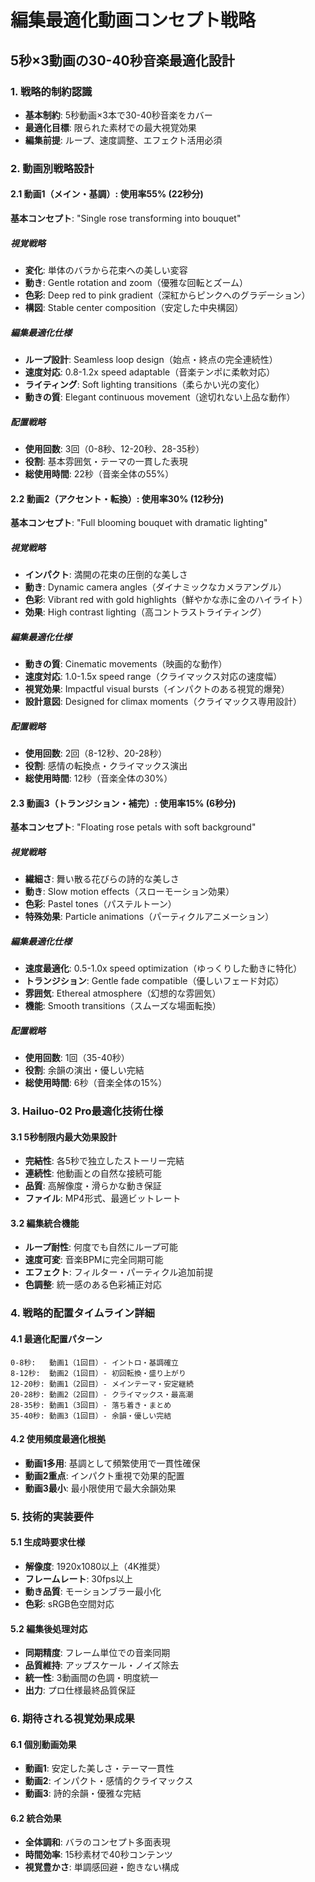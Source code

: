 # 編集最適化動画コンセプト戦略
## 5秒×3動画の30-40秒音楽最適化設計

### 1. 戦略的制約認識
- **基本制約**: 5秒動画×3本で30-40秒音楽をカバー
- **最適化目標**: 限られた素材での最大視覚効果
- **編集前提**: ループ、速度調整、エフェクト活用必須

### 2. 動画別戦略設計

#### 2.1 動画1（メイン・基調）: 使用率55% (22秒分)
**基本コンセプト**: "Single rose transforming into bouquet"

##### 視覚戦略
- **変化**: 単体のバラから花束への美しい変容
- **動き**: Gentle rotation and zoom（優雅な回転とズーム）
- **色彩**: Deep red to pink gradient（深紅からピンクへのグラデーション）
- **構図**: Stable center composition（安定した中央構図）

##### 編集最適化仕様
- **ループ設計**: Seamless loop design（始点・終点の完全連続性）
- **速度対応**: 0.8-1.2x speed adaptable（音楽テンポに柔軟対応）
- **ライティング**: Soft lighting transitions（柔らかい光の変化）
- **動きの質**: Elegant continuous movement（途切れない上品な動作）

##### 配置戦略
- **使用回数**: 3回（0-8秒、12-20秒、28-35秒）
- **役割**: 基本雰囲気・テーマの一貫した表現
- **総使用時間**: 22秒（音楽全体の55%）

#### 2.2 動画2（アクセント・転換）: 使用率30% (12秒分)
**基本コンセプト**: "Full blooming bouquet with dramatic lighting"

##### 視覚戦略
- **インパクト**: 満開の花束の圧倒的な美しさ
- **動き**: Dynamic camera angles（ダイナミックなカメラアングル）
- **色彩**: Vibrant red with gold highlights（鮮やかな赤に金のハイライト）
- **効果**: High contrast lighting（高コントラストライティング）

##### 編集最適化仕様
- **動きの質**: Cinematic movements（映画的な動作）
- **速度対応**: 1.0-1.5x speed range（クライマックス対応の速度幅）
- **視覚効果**: Impactful visual bursts（インパクトのある視覚的爆発）
- **設計意図**: Designed for climax moments（クライマックス専用設計）

##### 配置戦略
- **使用回数**: 2回（8-12秒、20-28秒）
- **役割**: 感情の転換点・クライマックス演出
- **総使用時間**: 12秒（音楽全体の30%）

#### 2.3 動画3（トランジション・補完）: 使用率15% (6秒分)
**基本コンセプト**: "Floating rose petals with soft background"

##### 視覚戦略
- **繊細さ**: 舞い散る花びらの詩的な美しさ  
- **動き**: Slow motion effects（スローモーション効果）
- **色彩**: Pastel tones（パステルトーン）
- **特殊効果**: Particle animations（パーティクルアニメーション）

##### 編集最適化仕様
- **速度最適化**: 0.5-1.0x speed optimization（ゆっくりした動きに特化）
- **トランジション**: Gentle fade compatible（優しいフェード対応）
- **雰囲気**: Ethereal atmosphere（幻想的な雰囲気）
- **機能**: Smooth transitions（スムーズな場面転換）

##### 配置戦略
- **使用回数**: 1回（35-40秒）
- **役割**: 余韻の演出・優しい完結
- **総使用時間**: 6秒（音楽全体の15%）

### 3. Hailuo-02 Pro最適化技術仕様

#### 3.1 5秒制限内最大効果設計
- **完結性**: 各5秒で独立したストーリー完結
- **連続性**: 他動画との自然な接続可能
- **品質**: 高解像度・滑らかな動き保証
- **ファイル**: MP4形式、最適ビットレート

#### 3.2 編集統合機能
- **ループ耐性**: 何度でも自然にループ可能
- **速度可変**: 音楽BPMに完全同期可能
- **エフェクト**: フィルター・パーティクル追加前提
- **色調整**: 統一感のある色彩補正対応

### 4. 戦略的配置タイムライン詳細

#### 4.1 最適化配置パターン
```
0-8秒:   動画1（1回目）- イントロ・基調確立
8-12秒:  動画2（1回目）- 初回転換・盛り上がり  
12-20秒: 動画1（2回目）- メインテーマ・安定継続
20-28秒: 動画2（2回目）- クライマックス・最高潮
28-35秒: 動画1（3回目）- 落ち着き・まとめ  
35-40秒: 動画3（1回目）- 余韻・優しい完結
```

#### 4.2 使用頻度最適化根拠
- **動画1多用**: 基調として頻繁使用で一貫性確保
- **動画2重点**: インパクト重視で効果的配置
- **動画3最小**: 最小限使用で最大余韻効果

### 5. 技術的実装要件

#### 5.1 生成時要求仕様
- **解像度**: 1920x1080以上（4K推奨）
- **フレームレート**: 30fps以上
- **動き品質**: モーションブラー最小化
- **色彩**: sRGB色空間対応

#### 5.2 編集後処理対応
- **同期精度**: フレーム単位での音楽同期
- **品質維持**: アップスケール・ノイズ除去
- **統一性**: 3動画間の色調・明度統一
- **出力**: プロ仕様最終品質保証

### 6. 期待される視覚効果成果

#### 6.1 個別動画効果
- **動画1**: 安定した美しさ・テーマ一貫性
- **動画2**: インパクト・感情的クライマックス  
- **動画3**: 詩的余韻・優雅な完結

#### 6.2 統合効果
- **全体調和**: バラのコンセプト多面表現
- **時間効率**: 15秒素材で40秒コンテンツ
- **視覚豊かさ**: 単調感回避・飽きない構成